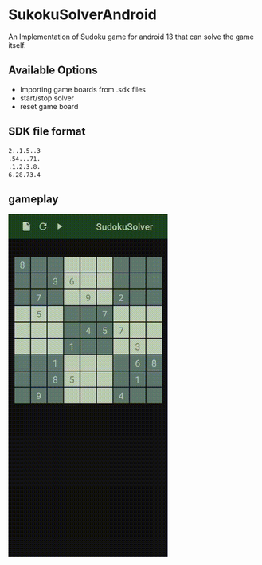 # SukokuSolverAndroid
An Implementation of Sudoku game for android 13 that can solve the game itself.

## Available Options
- Importing game boards from .sdk files
- start/stop solver
- reset game board

## SDK file format
```
2..1.5..3
.54...71.
.1.2.3.8.
6.28.73.4
```

## gameplay
![gameplay](https://github.com/VafaTarighi/SukokuSolverAndroid/blob/c199e3b07a613d620532508dec999762d83c2826/game_play.gif)

